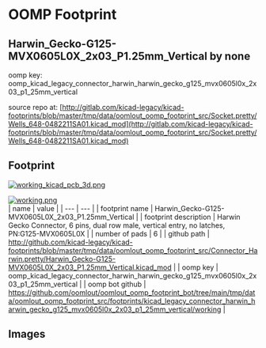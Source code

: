 # OOMP Footprint  
## Harwin_Gecko-G125-MVX0605L0X_2x03_P1.25mm_Vertical  by none  
  
oomp key: oomp_kicad_legacy_connector_harwin_harwin_gecko_g125_mvx0605l0x_2x03_p1_25mm_vertical  
  
source repo at: [http://gitlab.com/kicad-legacy/kicad-footprints/blob/master/tmp/data/oomlout_oomp_footprint_src/Socket.pretty/Wells_648-0482211SA01.kicad_mod](http://gitlab.com/kicad-legacy/kicad-footprints/blob/master/tmp/data/oomlout_oomp_footprint_src/Socket.pretty/Wells_648-0482211SA01.kicad_mod)  
## Footprint  
  
[![working_kicad_pcb_3d.png](working_kicad_pcb_3d_600.png)](working_kicad_pcb_3d.png)  
  
[![working.png](working_600.png)](working.png)  
| name | value | 
| --- | --- | 
| footprint name | Harwin_Gecko-G125-MVX0605L0X_2x03_P1.25mm_Vertical | 
| footprint description | Harwin Gecko Connector, 6 pins, dual row male, vertical entry, no latches, PN:G125-MVX0605L0X | 
| number of pads | 6 | 
| github path | http://github.com/kicad-legacy/kicad-footprints/blob/master/tmp/data/oomlout_oomp_footprint_src/Connector_Harwin.pretty/Harwin_Gecko-G125-MVX0605L0X_2x03_P1.25mm_Vertical.kicad_mod | 
| oomp key | oomp_kicad_legacy_connector_harwin_harwin_gecko_g125_mvx0605l0x_2x03_p1_25mm_vertical | 
| oomp bot github | https://github.com/oomlout/oomlout_oomp_footprint_bot/tree/main/tmp/data/oomlout_oomp_footprint_src/footprints/kicad_legacy_connector_harwin_harwin_gecko_g125_mvx0605l0x_2x03_p1_25mm_vertical/working | 
## Images  
